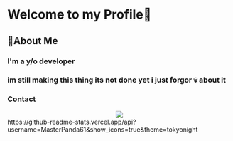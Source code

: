 
<h1> Welcome to my Profile👋</h1>

<h2> 🚀About Me </h2>

<h3> I'm a  y/o developer <h3>
  
  <h3> im still making this thing its not done yet i just forgor 💀 about it </h3>

  <h3> Contact </h3>
  
  <Center> <img src="https://discord.c99.nl/widget/theme-3/562537207517413376.png" </img> </center>
https://github-readme-stats.vercel.app/api?username=MasterPanda61&show_icons=true&theme=tokyonight


  
  
